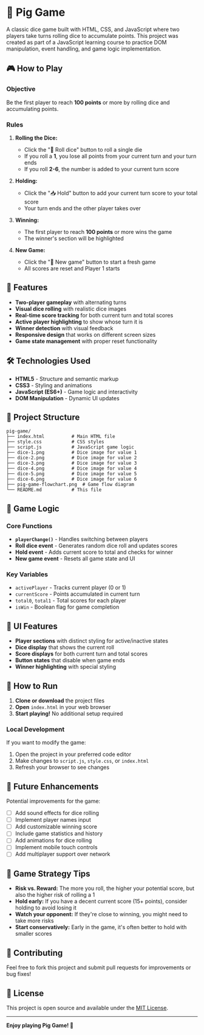 # 🎲 Pig Game

A classic dice game built with HTML, CSS, and JavaScript where two players take turns rolling dice to accumulate points. This project was created as part of a JavaScript learning course to practice DOM manipulation, event handling, and game logic implementation.

## 🎮 How to Play

### Objective
Be the first player to reach **100 points** or more by rolling dice and accumulating points.

### Rules
1. **Rolling the Dice:**
   - Click the "🎲 Roll dice" button to roll a single die
   - If you roll a **1**, you lose all points from your current turn and your turn ends
   - If you roll **2-6**, the number is added to your current turn score

2. **Holding:**
   - Click the "📥 Hold" button to add your current turn score to your total score
   - Your turn ends and the other player takes over

3. **Winning:**
   - The first player to reach **100 points** or more wins the game
   - The winner's section will be highlighted

4. **New Game:**
   - Click the "🔄 New game" button to start a fresh game
   - All scores are reset and Player 1 starts

## 🚀 Features

- **Two-player gameplay** with alternating turns
- **Visual dice rolling** with realistic dice images
- **Real-time score tracking** for both current turn and total scores
- **Active player highlighting** to show whose turn it is
- **Winner detection** with visual feedback
- **Responsive design** that works on different screen sizes
- **Game state management** with proper reset functionality

## 🛠️ Technologies Used

- **HTML5** - Structure and semantic markup
- **CSS3** - Styling and animations
- **JavaScript (ES6+)** - Game logic and interactivity
- **DOM Manipulation** - Dynamic UI updates

## 📁 Project Structure

```
pig-game/
├── index.html          # Main HTML file
├── style.css           # CSS styles
├── script.js           # JavaScript game logic
├── dice-1.png          # Dice image for value 1
├── dice-2.png          # Dice image for value 2
├── dice-3.png          # Dice image for value 3
├── dice-4.png          # Dice image for value 4
├── dice-5.png          # Dice image for value 5
├── dice-6.png          # Dice image for value 6
├── pig-game-flowchart.png  # Game flow diagram
└── README.md           # This file
```

## 🎯 Game Logic

### Core Functions
- **`playerChange()`** - Handles switching between players
- **Roll dice event** - Generates random dice roll and updates scores
- **Hold event** - Adds current score to total and checks for winner
- **New game event** - Resets all game state and UI

### Key Variables
- `activePlayer` - Tracks current player (0 or 1)
- `currentScore` - Points accumulated in current turn
- `total0`, `total1` - Total scores for each player
- `isWin` - Boolean flag for game completion

## 🎨 UI Features

- **Player sections** with distinct styling for active/inactive states
- **Dice display** that shows the current roll
- **Score displays** for both current turn and total scores
- **Button states** that disable when game ends
- **Winner highlighting** with special styling

## 🚀 How to Run

1. **Clone or download** the project files
2. **Open** `index.html` in your web browser
3. **Start playing!** No additional setup required

### Local Development
If you want to modify the game:
1. Open the project in your preferred code editor
2. Make changes to `script.js`, `style.css`, or `index.html`
3. Refresh your browser to see changes

## 🎯 Future Enhancements

Potential improvements for the game:
- [ ] Add sound effects for dice rolling
- [ ] Implement player names input
- [ ] Add customizable winning score
- [ ] Include game statistics and history
- [ ] Add animations for dice rolling
- [ ] Implement mobile touch controls
- [ ] Add multiplayer support over network

## 📝 Game Strategy Tips

- **Risk vs. Reward:** The more you roll, the higher your potential score, but also the higher risk of rolling a 1
- **Hold early:** If you have a decent current score (15+ points), consider holding to avoid losing it
- **Watch your opponent:** If they're close to winning, you might need to take more risks
- **Start conservatively:** Early in the game, it's often better to hold with smaller scores

## 🤝 Contributing

Feel free to fork this project and submit pull requests for improvements or bug fixes!

## 📄 License

This project is open source and available under the [MIT License](LICENSE).

---

**Enjoy playing Pig Game! 🎲**
